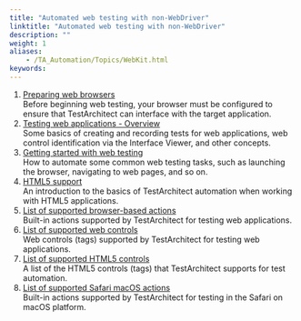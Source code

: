 ```yaml
--- 
title: "Automated web testing with non-WebDriver"
linktitle: "Automated web testing with non-WebDriver"
description: ""
weight: 1
aliases: 
    - /TA_Automation/Topics/WebKit.html
keywords: 
---
```


1.  [Preparing web browsers](/automation-guide/application-testing/testing-web-and-ria-applications/testing-web-applications/automated-web-testing-with-non-webdriver/preparing-web-browsers/)  
 Before beginning web testing, your browser must be configured to ensure that TestArchitect can interface with the target application.
2.  [Testing web applications - Overview](/automation-guide/application-testing/testing-web-and-ria-applications/testing-web-applications/automated-web-testing-with-non-webdriver/about)  
Some basics of creating and recording tests for web applications, web control identification via the Interface Viewer, and other concepts.
3.  [Getting started with web testing](/automation-guide/application-testing/testing-web-and-ria-applications/testing-web-applications/automated-web-testing-with-non-webdriver/getting-started-with-web-testing)  
How to automate some common web testing tasks, such as launching the browser, navigating to web pages, and so on.
4.  [HTML5 support](/automation-guide/application-testing/testing-web-and-ria-applications/testing-web-applications/automated-web-testing-with-non-webdriver/html5-support/)  
An introduction to the basics of TestArchitect automation when working with HTML5 applications.
5.  [List of supported browser-based actions](/automation-guide/application-testing/testing-web-and-ria-applications/testing-web-applications/automated-web-testing-with-non-webdriver/supported-browser-based-actions)  
Built-in actions supported by TestArchitect for testing web applications.
6.  [List of supported web controls](/automation-guide/application-testing/testing-web-and-ria-applications/testing-web-applications/automated-web-testing-with-non-webdriver/supported-web-controls)  
Web controls \(tags\) supported by TestArchitect for testing web applications.
7.  [List of supported HTML5 controls](/automation-guide/application-testing/testing-web-and-ria-applications/testing-web-applications/automated-web-testing-with-non-webdriver/supported-html5-controls)  
A list of the HTML5 controls \(tags\) that TestArchitect supports for test automation.
8.  [List of supported Safari macOS actions](/automation-guide/application-testing/testing-web-and-ria-applications/testing-web-applications/automated-web-testing-with-non-webdriver/supported-safari-macos-actions)  
Built-in actions supported by TestArchitect for testing in the Safari on macOS platform.



